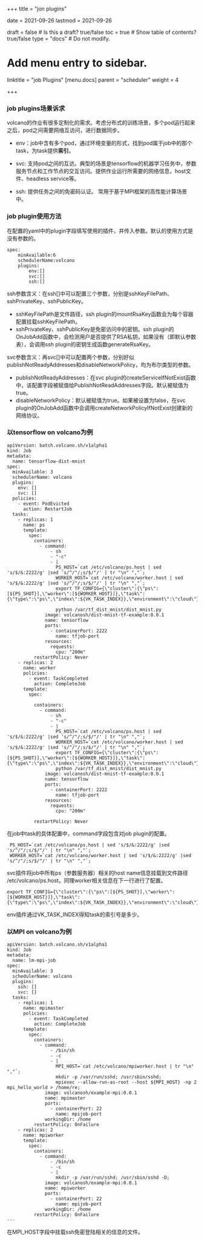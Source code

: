 +++
title =  "jon plugins"

date = 2021-09-26
lastmod = 2021-09-26

draft = false  # Is this a draft? true/false
toc = true  # Show table of contents? true/false
type = "docs"  # Do not modify.

# Add menu entry to sidebar.
linktitle = "job Plugins"
[menu.docs]
  parent = "scheduler"
  weight = 4

+++



### job plugins场景诉求

volcano的作业有很多定制化的需求。考虑分布式的训练场景，多个pod运行起来之后，pod之间需要网络互访问，进行数据同步。

- env：job中含有多个pod，通过环境变量的形式，找到pod属于job中的那个task，为task提供**索引**。

- svc: 支持pod之间的互访。典型的场景是tensorflow的机器学习任务中，参数服务节点和工作节点的交互访问。提供作业运行所需要的网络信息，host文件、headless service等。

- ssh: 提供任务之间的免密码认证。 常用于基于MPI框架的高性能计算场景中。



### job plugin使用方法

在配置的yaml中的plugin字段填写使用的插件，并传入参数。默认的使用方式是没有参数的。

```
spec:
	minAvailable:6
	schedulerName:volcano
	plugins:
		env:[]
		svc:[]
		ssh:[]
```

ssh参数含义：在ssh[]中可以配置三个参数，分别是sshKeyFilePath、sshPrivateKey、sshPublicKey。

- sshKeyFilePath是文件路径，ssh plugin的mountRsaKey函数会为每个容器配置挂载sshKeyFilePath。
- sshPrivateKey、sshPublicKey是免密访问中的密钥。ssh plugin的OnJobAdd函数中，会检测用户是否提供了RSA私钥，如果没有（即默认参数表），会调用ssh plugin的密钥生成函数generateRsaKey。

svc参数含义：再svc[]中可以配置两个参数，分别好似publishNotReadyAddresses和disableNetworkPolicy，均为布尔类型的参数。

- publishNotReadyAddresses：在svc plugin的createServiceIfNotExist函数中，该配置字段被赋值给PublishNotReadAddresses字段。默认被赋值为true。
- disableNetworkPolicy：默认被赋值为true。如果被设置为false，在svc plugin的OnJobAdd函数中会调用createNetworkPolicyIfNotExist创建新的网络协议。



### 以tensorflow on volcano为例

```
apiVersion: batch.volcano.sh/v1alpha1
kind: Job
metadata:
  name: tensorflow-dist-mnist
spec:
  minAvailable: 3
  schedulerName: volcano
  plugins:
    env: []
    svc: []
  policies:
    - event: PodEvicted
      action: RestartJob
  tasks:
    - replicas: 1
      name: ps
      template:
        spec:
          containers:
            - command:
                - sh
                - "-c"
                - |
                  PS_HOST=`cat /etc/volcano/ps.host | sed 's/$/&:2222/g' |sed 's/^/"/;s/$/"/' | tr "\n" ","`;
                  WORKER_HOST=`cat /etc/volcano/worker.host | sed 's/$/&:2222/g' |sed 's/^/"/;s/$/"/' | tr "\n" ","`;
                  export TF_CONFIG={\"cluster\":{\"ps\":[${PS_SHOT}],\"worker\":[${WORKER_HOST}]},\"task\":{\"type\":\"ps\",\"index\":${VK_TASK_INDEX}},\"environment\":\"cloud\"};

                  python /var/tf_dist_mnist/dist_mnist.py
              image: volcanosh/dist-mnist-tf-example:0.0.1
              name: tensorflow
              ports:
                - containerPort: 2222
                  name: tfjob-port
              resources:
                requests:
                  cpu: "200m"
          restartPolicy: Never
    - replicas: 2
      name: worker
      policies:
        - event: TaskCompleted
          action: CompleteJob
      template:
        spec:

          containers:
            - command:
                - sh
                - "-c"
                - |
                  PS_HOST=`cat /etc/volcano/ps.host | sed 's/$/&:2222/g' |sed 's/^/"/;s/$/"/' | tr "\n" ","`;
                  WORKER_HOST=`cat /etc/volcano/worker.host | sed 's/$/&:2222/g' |sed 's/^/"/;s/$/"/' | tr "\n" ","`;
                  export TF_CONFIG={\"cluster\":{\"ps\":[${PS_SHOT}],\"worker\":[${WORKER_HOST}]},\"task\":{\"type\":\"ps\",\"index\":${VK_TASK_INDEX}},\"environment\":\"cloud\"};
                  python /var/tf_dist_mnist/dist_mnist.py
              image: volcanosh/dist-mnist-tf-example:0.0.1
              name: tensorflow
              ports:
                - containerPort: 2222
                  name: tfjob-port
              resources:
                requests:
                  cpu: "200m"
              
          restartPolicy: Never
```

在job中task的具体配置中，command字段包含对job plugin的配置。

```
 PS_HOST=`cat /etc/volcano/ps.host | sed 's/$/&:2222/g' |sed 's/^/"/;s/$/"/' | tr "\n" ","`;
 WORKER_HOST=`cat /etc/volcano/worker.host | sed 's/$/&:2222/g' |sed 's/^/"/;s/$/"/' | tr "\n" ","`;
```

svc插件将job中所有ps（参数服务器）相关的host name信息挂载到文件路径 /etc/volcano/ps.host。同理worker相关信息在下一行进行了配置。

```
export TF_CONFIG={\"cluster\":{\"ps\":[${PS_SHOT}],\"worker\":[${WORKER_HOST}]},\"task\":{\"type\":\"ps\",\"index\":${VK_TASK_INDEX}},\"environment\":\"cloud\"};
```

env插件通过VK_TASK_INDEX得知task的索引号是多少。





### 以MPI on volcano为例

```
apiVersion: batch.volcano.sh/v1alpha1
kind: Job
metadata:
  name: lm-mpi-job
spec:
  minAvailable: 3
  schedulerName: volcano
  plugins:
    ssh: []
    svc: []
  tasks:
    - replicas: 1
      name: mpimaster
      policies:
        - event: TaskCompleted
          action: CompleteJob
      template:
        spec:
          containers:
            - command:
                - /bin/sh
                - -c
                - |
                  MPI_HOST=`cat /etc/volcano/mpiworker.host | tr "\n" ","`;
                  mkdir -p /var/run/sshd; /usr/sbin/sshd;
                  mpiexec --allow-run-as-root --host ${MPI_HOST} -np 2 mpi_hello_world > /home/re;
              image: volcanosh/example-mpi:0.0.1
              name: mpimaster
              ports:
                - containerPort: 22
                  name: mpijob-port
              workingDir: /home
          restartPolicy: OnFailure
    - replicas: 2
      name: mpiworker
      template:
        spec:
          containers:
            - command:
                - /bin/sh
                - -c
                - |
                  mkdir -p /var/run/sshd; /usr/sbin/sshd -D;
              image: volcanosh/example-mpi:0.0.1
              name: mpiworker
              ports:
                - containerPort: 22
                  name: mpijob-port
              workingDir: /home
          restartPolicy: OnFailure
---
```

在MPI_HOST字段中挂载ssh免密登陆相关的信息的文件。

